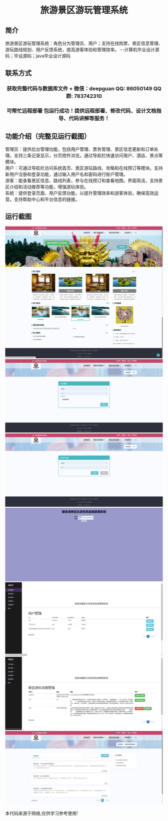 <p><h1 align="center">旅游景区游玩管理系统</h1></p>

## 简介
旅游景区游玩管理系统：角色分为管理员、用户；支持在线购票、景区信息管理、游玩路线规划、用户反馈系统，提高游客体验和管理效率。    --计算机毕业设计源码；毕设源码；java毕业设计源码


## 联系方式
<p><h3 align="center">获取完整代码与数据库文件 + 微信：deepguan QQ: 86050149 QQ群: 783742310</h3></p>
<p><h3 align="center">可帮忙远程部署 包运行成功！提供远程部署、修改代码、设计文档指导、代码讲解等服务！</h3></p>

## 功能介绍（完整见运行截图）
管理员：提供后台管理功能，包括用户管理、票务管理、景区信息更新和订单处理。支持三条记录显示，分页控件浏览。通过导航栏快速访问用户、酒店、景点等模块。  
用户：可通过导航栏访问系统首页、景区游玩路线、攻略和在线预订等模块。支持新用户注册和登录功能，通过输入用户名和密码进行账户管理。  
游客：能查看景区信息、路线列表，参与在线预订和查看地图。界面简洁，支持景区介绍和活动推荐等功能，增强游玩体验。  
系统：提供登录页面、用户反馈功能，以提升管理效率和游客体验，确保高效运营。支持帮助中心和平台信息的链接。


## 运行截图
![](imgs/588112-20221009110429017-694710030.png)
![](imgs/588112-20221009110805210-602826515.png)
![](imgs/588112-20221009110813032-1510898066.png)
![](imgs/588112-20221009110818824-1133775975.png)
![](imgs/588112-20221009110827222-838548226.png)
![](imgs/588112-20221009110831187-1514081959.png)
![](imgs/588112-20221009110835145-724815050.png)
![](imgs/588112-20221009110839552-52835615.png)

<p>本代码来源于网络,仅供学习参考使用!</p>
